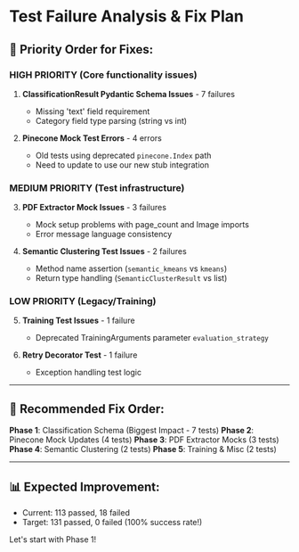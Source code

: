 # Test Failure Analysis & Fix Plan

## 🎯 Priority Order for Fixes:

### HIGH PRIORITY (Core functionality issues)
1. **ClassificationResult Pydantic Schema Issues** - 7 failures
   - Missing 'text' field requirement
   - Category field type parsing (string vs int)
   
2. **Pinecone Mock Test Errors** - 4 errors  
   - Old tests using deprecated `pinecone.Index` path
   - Need to update to use our new stub integration

### MEDIUM PRIORITY (Test infrastructure)
3. **PDF Extractor Mock Issues** - 3 failures
   - Mock setup problems with page_count and Image imports
   - Error message language consistency 

4. **Semantic Clustering Test Issues** - 2 failures
   - Method name assertion (`semantic_kmeans` vs `kmeans`)
   - Return type handling (`SemanticClusterResult` vs list)

### LOW PRIORITY (Legacy/Training)
5. **Training Test Issues** - 1 failure
   - Deprecated TrainingArguments parameter `evaluation_strategy`

6. **Retry Decorator Test** - 1 failure
   - Exception handling test logic

---

## 🔧 Recommended Fix Order:

**Phase 1**: Classification Schema (Biggest Impact - 7 tests)
**Phase 2**: Pinecone Mock Updates (4 tests) 
**Phase 3**: PDF Extractor Mocks (3 tests)
**Phase 4**: Semantic Clustering (2 tests)
**Phase 5**: Training & Misc (2 tests)

---

## 📊 Expected Improvement:
- Current: 113 passed, 18 failed
- Target: 131 passed, 0 failed (100% success rate!)

Let's start with Phase 1!
